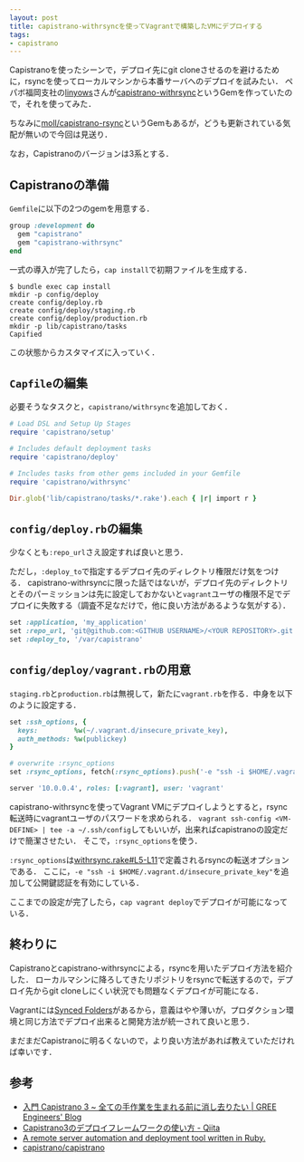 ```yaml
---
layout: post
title: capistrano-withrsyncを使ってVagrantで構築したVMにデプロイする
tags: 
- capistrano
---
```

Capistranoを使ったシーンで，デプロイ先にgit cloneさせるのを避けるために，rsyncを使ってローカルマシンから本番サーバへのデプロイを試みたい．
ペパボ福岡支社の[linyows](https://github.com/linyows)さんが[capistrano-withrsync](https://github.com/linyows/capistrano-withrsync)というGemを作っていたので，それを使ってみた．

ちなみに[moll/capistrano-rsync](https://github.com/moll/capistrano-rsync)というGemもあるが，どうも更新されている気配が無いので今回は見送り．
    
なお，Capistranoのバージョンは3系とする．

## Capistranoの準備

`Gemfile`に以下の2つのgemを用意する．

```rb
group :development do
  gem "capistrano"
  gem "capistrano-withrsync"
end
```

一式の導入が完了したら，`cap install`で初期ファイルを生成する．

```console
$ bundle exec cap install
mkdir -p config/deploy
create config/deploy.rb
create config/deploy/staging.rb
create config/deploy/production.rb
mkdir -p lib/capistrano/tasks
Capified
```

この状態からカスタマイズに入っていく．

## `Capfile`の編集

必要そうなタスクと，`capistrano/withrsync`を追加しておく．

```rb
# Load DSL and Setup Up Stages
require 'capistrano/setup'

# Includes default deployment tasks
require 'capistrano/deploy'

# Includes tasks from other gems included in your Gemfile
require 'capistrano/withrsync'

Dir.glob('lib/capistrano/tasks/*.rake').each { |r| import r }
```

## `config/deploy.rb`の編集

少なくとも`:repo_url`さえ設定すれば良いと思う．

ただし，`:deploy_to`で指定するデプロイ先のディレクトリ権限だけ気をつける．
capistrano-withrsyncに限った話ではないが，デプロイ先のディレクトリとそのパーミッションは先に設定しておかないと`vagrant`ユーザの権限不足でデプロイに失敗する（調査不足なだけで，他に良い方法があるような気がする）．

```rb
set :application, 'my_application'
set :repo_url, 'git@github.com:<GITHUB USERNAME>/<YOUR REPOSITORY>.git'
set :deploy_to, '/var/capistrano'
```

## `config/deploy/vagrant.rb`の用意

`staging.rb`と`production.rb`は無視して，新たに`vagrant.rb`を作る．中身を以下のように設定する．

```rb
set :ssh_options, {
  keys:         %w(~/.vagrant.d/insecure_private_key),
  auth_methods: %w(publickey)
}

# overwrite :rsync_options
set :rsync_options, fetch(:rsync_options).push('-e "ssh -i $HOME/.vagrant.d/insecure_private_key"')

server '10.0.0.4', roles: [:vagrant], user: 'vagrant'
```

capistrano-withrsyncを使ってVagrant VMにデプロイしようとすると，rsync転送時にvagrantユーザのパスワードを求められる．
`vagrant ssh-config <VM-DEFINE> | tee -a ~/.ssh/config`してもいいが，出来ればcapistranoの設定だけで簡潔させたい．
そこで，`:rsync_options`を使う．

`:rsync_options`は[withrsync.rake#L5-L11](https://github.com/linyows/capistrano-withrsync/blob/v0.1.0/lib/capistrano/tasks/withrsync.rake#L5-L11)で定義されるrsyncの転送オプションである．
ここに，`-e "ssh -i $HOME/.vagrant.d/insecure_private_key"`を追加して公開鍵認証を有効にしている．

ここまでの設定が完了したら，`cap vagrant deploy`でデプロイが可能になっている．

## 終わりに

Capistranoとcapistrano-withrsyncによる，rsyncを用いたデプロイ方法を紹介した．
ローカルマシンに降ろしてきたリポジトリをrsyncで転送するので，デプロイ先からgit cloneしにくい状況でも問題なくデプロイが可能になる．

Vagrantには[Synced Folders](http://docs.vagrantup.com/v2/synced-folders/index.html)があるから，意義はやや薄いが，プロダクション環境と同じ方法でデプロイ出来ると開発方法が統一されて良いと思う．

まだまだCapistranoに明るくないので，より良い方法があれば教えていただければ幸いです．

## 参考

- [入門 Capistrano 3 ~ 全ての手作業を生まれる前に消し去りたい | GREE Engineers' Blog](http://labs.gree.jp/blog/2013/12/10084/)
- [Capistrano3のデプロイフレームワークの使い方 - Qiita](http://qiita.com/yuku_t/items/01c0ec4389db143e27f5)
- [A remote server automation and deployment tool written in Ruby.](http://capistranorb.com/)
- [capistrano/capistrano](https://github.com/capistrano/capistrano)
